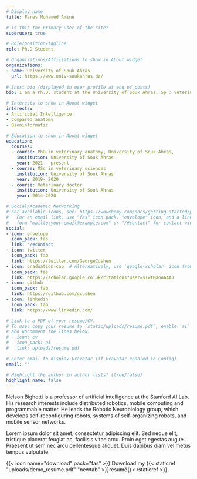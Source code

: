 ```yaml
---
# Display name
title: Fares Mohamed Amine

# Is this the primary user of the site?
superuser: true

# Role/position/tagline
role: Ph.D Student

# Organizations/Affiliations to show in About widget
organizations:
- name: University of Souk Ahras
  url: https://www.univ-soukahras.dz/
  
# Short bio (displayed in user profile at end of posts)
bio: I am a Ph.D. student at the University of Souk Ahras, Sp : Veterinary anatomy. Working with Professor Tarek Khenenou. And Doctor Rahmoune Djallal Eddine. I'am currently studying veterinary anatomy, focusing on macro and microscopic aspect of immune system in algerian dromedary.

# Interests to show in About widget
interests:
- Artificial Intelligence
- Compared anatomy
- Bioninformatic

# Education to show in About widget
education:
  courses:
  - course: PhD in veterinary anatomy, University of Souk Ahras, 
    institution: University of Souk Ahras
    year: 2021 - present
  - course: MSc in veterinary sciences
    institution: University of Souk Ahras
    year: 2019- 2020
  - course: Veterinary doctor
    institution: University of Souk Ahras
    year: 2014-2020

# Social/Academic Networking
# For available icons, see: https://wowchemy.com/docs/getting-started/page-builder/#icons
#   For an email link, use "fas" icon pack, "envelope" icon, and a link in the
#   form "mailto:your-email@example.com" or "/#contact" for contact widget.
social:
- icon: envelope
  icon_pack: fas
  link: '/#contact'
- icon: twitter
  icon_pack: fab
  link: https://twitter.com/GeorgeCushen
- icon: graduation-cap  # Alternatively, use `google-scholar` icon from `ai` icon pack
  icon_pack: fas
  link: https://scholar.google.co.uk/citations?user=sIwtMXoAAAAJ
- icon: github
  icon_pack: fab
  link: https://github.com/gcushen
- icon: linkedin
  icon_pack: fab
  link: https://www.linkedin.com/

# Link to a PDF of your resume/CV.
# To use: copy your resume to `static/uploads/resume.pdf`, enable `ai` icons in `params.toml`, 
# and uncomment the lines below.
# - icon: cv
#   icon_pack: ai
#   link: uploads/resume.pdf

# Enter email to display Gravatar (if Gravatar enabled in Config)
email: ""

# Highlight the author in author lists? (true/false)
highlight_name: false
---
```


Nelson Bighetti is a professor of artificial intelligence at the Stanford AI Lab. His research interests include distributed robotics, mobile computing and programmable matter. He leads the Robotic Neurobiology group, which develops self-reconfiguring robots, systems of self-organizing robots, and mobile sensor networks.

Lorem ipsum dolor sit amet, consectetur adipiscing elit. Sed neque elit, tristique placerat feugiat ac, facilisis vitae arcu. Proin eget egestas augue. Praesent ut sem nec arcu pellentesque aliquet. Duis dapibus diam vel metus tempus vulputate.

{{< icon name="download" pack="fas" >}} Download my {{< staticref "uploads/demo_resume.pdf" "newtab" >}}resumé{{< /staticref >}}.
